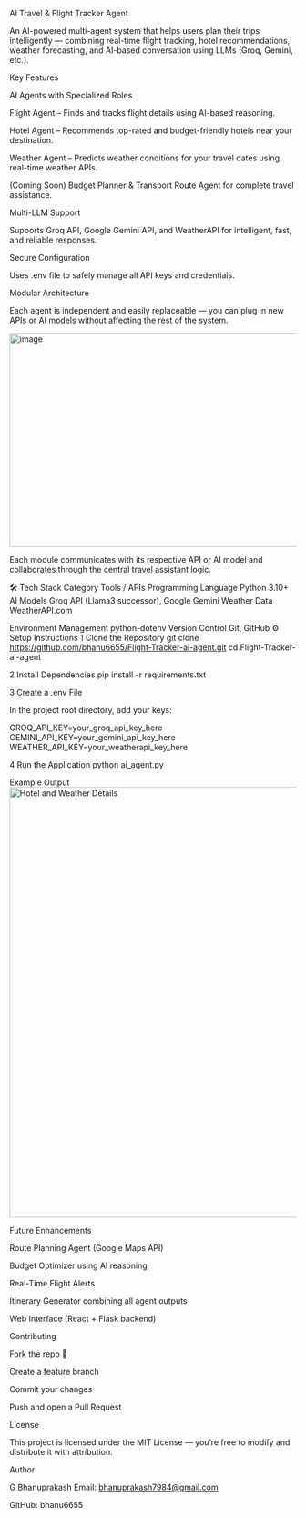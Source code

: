 AI Travel & Flight Tracker Agent

An AI-powered multi-agent system that helps users plan their trips intelligently — combining real-time flight tracking, hotel recommendations, weather forecasting, and AI-based conversation using LLMs (Groq, Gemini, etc.).

 Key Features

 AI Agents with Specialized Roles

Flight Agent – Finds and tracks flight details using AI-based reasoning.

Hotel Agent – Recommends top-rated and budget-friendly hotels near your destination.

Weather Agent – Predicts weather conditions for your travel dates using real-time weather APIs.

(Coming Soon) Budget Planner & Transport Route Agent for complete travel assistance.

 Multi-LLM Support

Supports Groq API, Google Gemini API, and WeatherAPI for intelligent, fast, and reliable responses.

Secure Configuration

Uses .env file to safely manage all API keys and credentials.

 Modular Architecture

Each agent is independent and easily replaceable — you can plug in new APIs or AI models without affecting the rest of the system.

<img width="853" height="375" alt="image" src="https://github.com/user-attachments/assets/a62aced6-94ef-4f56-8f37-e14d19a77e13" />


Each module communicates with its respective API or AI model and collaborates through the central travel assistant logic.

🛠️ Tech Stack
Category	Tools / APIs
Programming Language	Python 3.10+
AI Models	Groq API (Llama3 successor), Google Gemini
Weather Data	WeatherAPI.com

Environment Management	python-dotenv
Version Control	Git, GitHub
⚙️ Setup Instructions
1️ Clone the Repository
git clone https://github.com/bhanu6655/Flight-Tracker-ai-agent.git
cd Flight-Tracker-ai-agent

2️ Install Dependencies
pip install -r requirements.txt

3️ Create a .env File

In the project root directory, add your keys:

GROQ_API_KEY=your_groq_api_key_here
GEMINI_API_KEY=your_gemini_api_key_here
WEATHER_API_KEY=your_weatherapi_key_here

4️ Run the Application
python ai_agent.py

 Example Output
<img width="1117" height="755" alt="Hotel and Weather Details" src="https://github.com/user-attachments/assets/81e5abb0-e62c-4007-b252-a75f44a96b98" />


 Future Enhancements

 Route Planning Agent (Google Maps API)

 Budget Optimizer using AI reasoning

 Real-Time Flight Alerts

 Itinerary Generator combining all agent outputs

 Web Interface (React + Flask backend)

 Contributing

Fork the repo 🍴

Create a feature branch

Commit your changes

Push and open a Pull Request

 License

This project is licensed under the MIT License — you’re free to modify and distribute it with attribution.

 Author

G Bhanuprakash
Email: bhanuprakash7984@gmail.com

GitHub: bhanu6655
